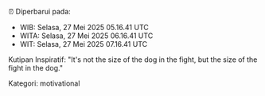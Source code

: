 ⏰ Diperbarui pada:
- WIB: Selasa, 27 Mei 2025 05.16.41 UTC
- WITA: Selasa, 27 Mei 2025 06.16.41 UTC
- WIT: Selasa, 27 Mei 2025 07.16.41 UTC

Kutipan Inspiratif:
"It's not the size of the dog in the fight, but the size of the fight in the dog."


Kategori: motivational

